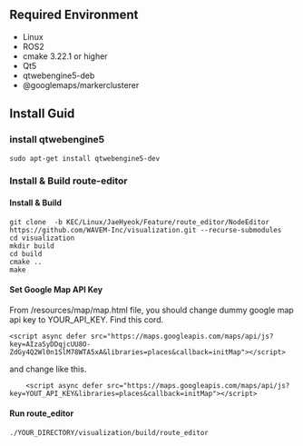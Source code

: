 ## Required Environment
- Linux
- ROS2
- cmake 3.22.1 or higher
- Qt5
- qtwebengine5-deb
- @googlemaps/markerclusterer

## Install Guid
### install qtwebengine5
~~~
sudo apt-get install qtwebengine5-dev
~~~

### Install & Build route-editor 
#### Install & Build
~~~
git clone  -b KEC/Linux/JaeHyeok/Feature/route_editor/NodeEditor https://github.com/WAVEM-Inc/visualization.git --recurse-submodules
cd visualization
mkdir build
cd build
cmake ..
make
~~~

#### Set Google Map API Key
From /resources/map/map.html file, you should change dummy google map api key to YOUR_API_KEY.
Find this cord.
~~~
<script async defer src="https://maps.googleapis.com/maps/api/js?key=AIzaSyDDqjcUU8O-ZdGy4Q2Wl0n1SlM78WTA5xA&libraries=places&callback=initMap"></script>
~~~
and change like this.
~~~
    <script async defer src="https://maps.googleapis.com/maps/api/js?key=YOUT_API_KEY&libraries=places&callback=initMap"></script>
~~~

#### Run route_editor
~~~
./YOUR_DIRECTORY/visualization/build/route_editor
~~~
